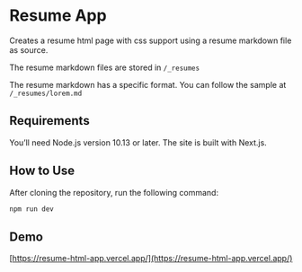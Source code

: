 # Resume App

Creates a resume html page with css support using a resume markdown file as source.

The resume markdown files are stored in `/_resumes`

The resume markdown has a specific format. You can follow the sample at `/_resumes/lorem.md`

## Requirements

You’ll need Node.js version 10.13 or later. The site is built with Next.js.

## How to Use

After cloning the repository, run the following command:

```bash
npm run dev
```

## Demo

[https://resume-html-app.vercel.app/](https://resume-html-app.vercel.app/)
